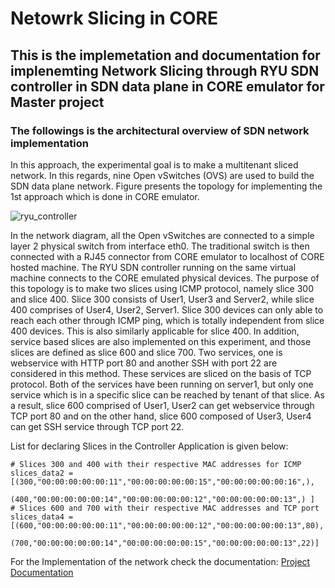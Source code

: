 # Netowrk Slicing in CORE

## This is the implemetation and documentation for implenemting Network Slicing through RYU SDN controller in SDN data plane in CORE emulator for Master project

### The followings is the architectural overview of SDN network implementation

In this approach, the experimental goal is to make a multitenant sliced network. In this regards, nine Open
vSwitches (OVS) are used to build the SDN data plane network. Figure  presents the topology for implementing the 1st approach which is done in CORE emulator.

![ryu_controller](https://user-images.githubusercontent.com/57096728/145966629-8413c97c-ff06-4f29-b9f3-116b2eb8193f.JPG)

In the network diagram, all the Open vSwitches are connected to a simple layer 2 physical switch from interface
eth0. The traditional switch is then connected with a RJ45 connector from CORE emulator to localhost of CORE
hosted machine. The RYU SDN controller running on the same virtual machine connects to the CORE emulated
physical devices.
The purpose of this topology is to make two slices using ICMP protocol, namely slice 300 and slice 400. Slice
300 consists of User1, User3 and Server2, while slice 400 comprises of User4, User2, Server1. Slice 300 devices can only able to reach each other through ICMP ping, which is totally independent from slice 400 devices.
This is also similarly applicable for slice 400. In addition, service based slices are also implemented on this experiment, and those slices are defined as slice 600 and slice 700. Two services, one is webservice with HTTP
port 80 and another SSH with port 22 are considered in this method. These services are sliced on the basis of
TCP protocol. Both of the services have been running on server1, but only one service which is in a specific slice
can be reached by tenant of that slice. As a result, slice 600 comprised of User1, User2 can get webservice
through TCP port 80 and on the other hand, slice 600 composed of User3, User4 can get SSH service through
TCP port 22.

List for declaring Slices in the Controller Application is given below:

```
# Slices 300 and 400 with their respective MAC addresses for ICMP
slices_data2 = [(300,"00:00:00:00:00:11","00:00:00:00:00:15","00:00:00:00:00:16",),
               (400,"00:00:00:00:00:14","00:00:00:00:00:12","00:00:00:00:00:13",) ]
# Slices 600 and 700 with their respective MAC addresses and TCP port
slices_data4 = [(600,"00:00:00:00:00:11","00:00:00:00:00:12","00:00:00:00:00:13",80),
               (700,"00:00:00:00:00:14","00:00:00:00:00:15","00:00:00:00:00:13",22)]
```

For the Implementation of the network check the documentation: [Project Documentation](https://github.com/sudo-riyad/OpenVirteX-Hypevisor-In-CORE/blob/15c2e701b4ad0e018ba997ec266048fbff0fecdd/Documentation/IndividualProject_Islam_Riyad-Ul-_1324662.pdf)
